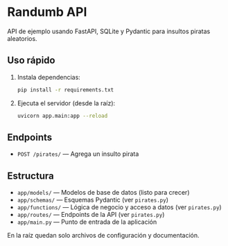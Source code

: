 
# Randumb API

API de ejemplo usando FastAPI, SQLite y Pydantic para insultos piratas aleatorios.

## Uso rápido

1. Instala dependencias:
   ```sh
   pip install -r requirements.txt
   ```
2. Ejecuta el servidor (desde la raíz):
   ```sh
   uvicorn app.main:app --reload
   ```


## Endpoints

- `POST /pirates/` — Agrega un insulto pirata

## Estructura

- `app/models/` — Modelos de base de datos (listo para crecer)
- `app/schemas/` — Esquemas Pydantic (ver `pirates.py`)
- `app/functions/` — Lógica de negocio y acceso a datos (ver `pirates.py`)
- `app/routes/` — Endpoints de la API (ver `pirates.py`)
- `app/main.py` — Punto de entrada de la aplicación

En la raíz quedan solo archivos de configuración y documentación.
